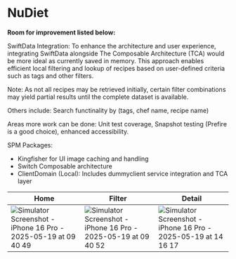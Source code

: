 # NuDiet

**Room for improvement listed below:**

SwiftData Integration: To enhance the architecture and user experience, integrating SwiftData alongside The Composable Architecture (TCA) would be more ideal as currently saved in memory. This approach enables efficient local filtering and lookup of recipes based on user-defined criteria such as tags and other filters.

Note: As not all recipes may be retrieved initially, certain filter combinations may yield partial results until the complete dataset is available.

Others include: Search functinality by (tags, chef name, recipe name)

Areas more work can be done: Unit test coverage, Snapshot testing (Prefire is a good choice), enhanced accessibility.

SPM Packages: 
- Kingfisher for UI image caching and handling
- Switch Composable architecture
- ClientDomain (Local): Includes dummyclient service integration and TCA layer

| Home | Filter| Detail |
| --- | --- | --- |
|![Simulator Screenshot - iPhone 16 Pro - 2025-05-19 at 09 40 49](https://github.com/user-attachments/assets/a4986807-1e8a-45b8-8900-e8e803c1acda)|![Simulator Screenshot - iPhone 16 Pro - 2025-05-19 at 09 40 52](https://github.com/user-attachments/assets/bfee3613-496a-45f6-9427-6ed0aab992b3)|![Simulator Screenshot - iPhone 16 Pro - 2025-05-19 at 14 16 17](https://github.com/user-attachments/assets/f5d4b8f8-bea1-4f0d-be13-9319259ff4bb)|
